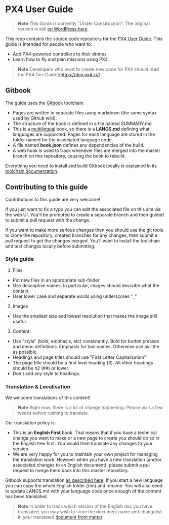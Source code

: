 # PX4 User Guide

> **Note** This Guide is currently "Under Construction". 
  The original version is still [on WordPress here](http://px4.io/user-guide/).

This repo contains the source code repository for the 
[PX4 User Guide](https://hamishwillee.gitbooks.io/px4-user-guide/content/en/).
This guide is intended for people who want to:

- Add PX4-powered controllers to their drones
- Learn how to fly and plan missions using PX4

> **Note** Developers who want to create new code for PX4 should read the PX4 Dev Guide](https://dev.px4.io/)

## Gitbook

The guide uses the [Gitbook](https://www.gitbook.com/about) toolchain. 

- Pages are written in separate files using markdown (the same syntax used by Github wiki). 
- The structure of the book is defined in a file named SUMMARY.md
- This is a [multilingual](https://toolchain.gitbook.com/languages.html) book, so there is a **LANGS.md** defining what languages are supported. 
  Pages for each language are stored in the folder named for the associated language code. 
- A file named **book.json** defines any dependencies of the build.
- A web hook is used to track whenever files are merged into the master branch on this repository, causing the book to rebuild.

Everything you need to install and build Gitbook locally is explained in its [toolchain documentation](https://toolchain.gitbook.com/).


## Contributing to this guide

Contributions to this guide are very welcome!

If you just want to fix a typo you can edit the associated file on this site via the web UI.
You'll be prompted to create a separate branch and then guided to submit a pull request with the change.

If you want to make more serious changes then you should use the git tools to clone the repository, 
created branches for any changes, then submit a pull request to get the changes merged. You'll want to
install the toolchain and test changes locally before submitting. 

### Style guide 

1. Files 

  * Put new files in an appropriate sub-folder
  * Use descriptive names. In particular, images should describe what the contain.
  * User lower case and separate words using underscores "_"
  
2. Images

  * Use the smallest size and lowest resolution that makes the image still useful.
  
3. Content:

  * Use "style" (bold, emphasis, etc) consistently. Bold for button presses and menu definitions. Emphasis for tool names. Otherwise use as little as possible.
  * Headings and page titles should use "First Letter Capitalisation"
  * The page title should be a first level heading (#). All other headings should be h2 (##) or lower.
  * Don't add any style to headings.
  

### Translation & Localisation

We welcome translations of this content!

> **Note** Right now, there is a lot of change happening. Please wait a few weeks before rushing to translate.

Our translation policy is:

* This is an **English First** book. That means that if you have a technical change you want to make or a new
  page to create you should do so in the English tree first. You would then translate any changes to your version.
* We are very happy for you to maintain your own project for managing the translation work. 
  However when you have a new translation (and/or associated changes to an English document), please submit a pull
  request to merge them back into this master repository.
  

Gitbook supports translation [as described here](https://toolchain.gitbook.com/languages.html). 
If you start a new language you can copy the whole English folder (/en) and rename. You will
also need to update LANGS.md with your language code once enough of the content has been translated.

> **Note** In order to track which version of the English doc you have translated, you may wish to store the
  document name and changelist in your translated [document front matter](https://toolchain.gitbook.com/pages.html#front-matter).




